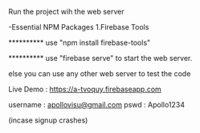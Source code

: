 Run the project wih the web server

-Essential NPM Packages
1.Firebase Tools


**********    use "npm install firebase-tools"

**********    use "firebase serve" to start the web server.


else you can use any other web server to test the code




Live Demo : https://a-tvoquy.firebaseapp.com

username : apollovisu@gmail.com
pswd : Apollo1234

(incase signup crashes)


